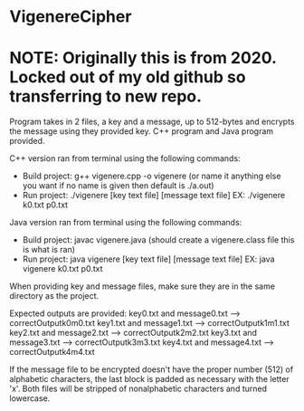 # VigenereCipher
# NOTE: Originally this is from 2020. Locked out of my old github so transferring to new repo.

Program takes in 2 files, a key and a message, up to 512-bytes and encrypts the message using they provided key. C++ program and Java program provided.

C++ version ran from terminal using the following commands:
  - Build project: g++ vigenere.cpp -o vigenere (or name it anything else you want if no name is given then default is ./a.out)
  - Run project: ./vigenere [key text file] [message text file]
      EX: ./vigenere k0.txt p0.txt

Java version ran from terminal using the following commands:
  - Build project: javac vigenere.java (should create a vigenere.class file this is what is ran)
  - Run project: java vigenere [key text file] [message text file]
      EX: java vigenere k0.txt p0.txt

When providing key and message files, make sure they are in the same directory as the project.

Expected outputs are provided:
  key0.txt and message0.txt --> correctOutputk0m0.txt
  key1.txt and message1.txt --> correctOutputk1m1.txt
  key2.txt and message2.txt --> correctOutputk2m2.txt
  key3.txt and message3.txt --> correctOutputk3m3.txt
  key4.txt and message4.txt --> correctOutputk4m4.txt


If the message file to be encrypted doesn't have the proper number (512) of alphabetic characters, the last block is padded as necessary with the letter 'x'. Both files will be stripped of nonalphabetic characters and turned lowercase.
